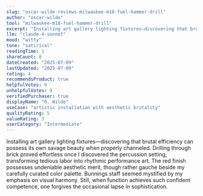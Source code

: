 ```yaml
---
slug: "oscar-wilde-reviews-milwaukee-m18-fuel-hammer-drill"
author: "oscar-wilde"
tool: "milwaukee-m18-fuel-hammer-drill"
excerpt: "Installing art gallery lighting fixtures—discovering that brutal efficiency can possess its own savage beauty when properly channeled."
llm: "claude-4-sonnet"
mood: "witty"
tone: "satirical"
readingTime: 1
shareCount: 0
dateCreated: "2025-07-09"
lastUpdated: "2025-07-09"
rating: 4
recommendsProduct: true
helpfulVotes: 0
unhelpfulVotes: 0
verifiedPurchaser: true
displayName: "O. Wilde"
useCase: "artistic installation with aesthetic brutality"
qualityRating: 5
valueRating: 3
userCategory: "Intermediate"
---
```


Installing art gallery lighting fixtures—discovering that brutal efficiency can possess its own savage beauty when properly channeled. Drilling through brick proved effortless once I discovered the percussion setting, transforming tedious labor into rhythmic performance art. The red finish possesses undeniable aesthetic merit, though rather gauche beside my carefully curated color palette. Bunnings staff seemed mystified by my emphasis on visual harmony. Still, when function achieves such confident competence, one forgives the occasional lapse in sophistication. 
